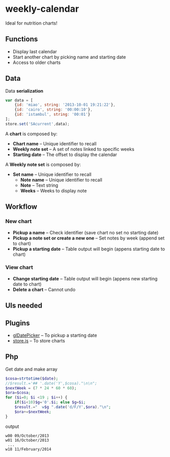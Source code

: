 weekly-calendar
===============

Ideal for nutrition charts!

Functions
---------

- Display last calendar  
- Start another chart by picking name and starting date
- Access to older charts

Data
----

Data **serialization**

```javascript
var data = [
	{id: 'miao', string: '2013-10-01 19:21:22'},
	{id: 'cairo', string: '00:00:10'},
	{id: 'istambul', string: '00:01'}
];
store.set('SAcurrent',data);
```

A **chart** is composed by:

- **Chart name** – Unique identifier to recall  
- **Weekly note set** – A set of notes linked to specific weeks  
- **Starting date** – The offset to display the calendar  

A **Weekly note set** is composed by:

- **Set name** – Unique identifier to recall
    - **Note name** – Unique identifier to recall  
    - **Note** – Text string  
    - **Weeks** – Weeks to display note  

Workflow
--------

### New chart

- **Pickup a name** – Check identifier (save chart no set no starting date)  
- **Pickup a note set or create a new one** – Set notes by week (append set to chart)  
- **Pickup a starting date** – Table output will begin (appens starting date to chart)

### View chart

- **Change starting date** – Table output will begin (appens new starting date to chart)  
- **Delete a chart** – Cannot undo

## UIs needed

Plugins
-------

- [glDatePicker](https://github.com/glad/glDatePicker) – To pickup a starting date  
- [store.js](https://github.com/marcuswestin/store.js) – To store charts

Php
---

Get date and make array

```php
$cosa=strtotime($date);
//$result.='## '.date('Y',$cosa)."\n\n";
$nextWeek = (7 * 24 * 60 * 60);
$ora=$cosa;
for ($i=0; $i <19 ; $i++) { 
	if($i<10)$g='0'.$i; else $g=$i;
	$result.="	w$g ".date('d/F/Y',$ora)."\n";
	$ora+=$nextWeek;
}
```

output

```
w00 09/October/2013
w01 16/October/2013
 ...
w18 11/February/2014
```

